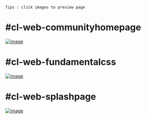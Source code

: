 `Tips : click images to preview page`
# #cl-web-communityhomepage 
<a href="https://anfastech.github.io/MTask-lvl5/cl-web-communityhomepage/" target="_blank" >![image](https://github.com/user-attachments/assets/8c0f5f9a-4f0d-4b5e-84c3-e50807093df6)</a>

# #cl-web-fundamentalcss
<a href="https://anfastech.github.io/MTask-lvl5/cl-web-fundamentalcss/" target="_blank" >![image](https://github.com/user-attachments/assets/b04ab526-57ac-473f-9569-1cc14a22ea89)</a>

# #cl-web-splashpage
<a href="https://anfastech.github.io/MTask-lvl5/cl-web-splashpage/" target="_blank" >![image](https://github.com/user-attachments/assets/b5f926f2-568a-4136-8bcb-2a4e1e0d0c7b)</a>

